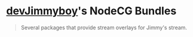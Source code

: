 # [devJimmyboy](https://twitch.tv/devJimmyboy)'s NodeCG Bundles

> Several packages that provide stream overlays for Jimmy's stream.
